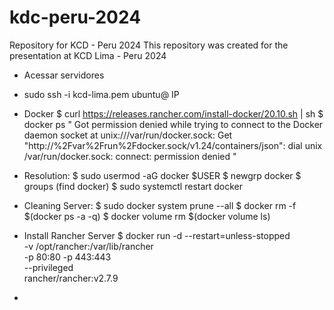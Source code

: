 # kdc-peru-2024
Repository for KCD - Peru 2024 
This repository was created for the presentation at KCD Lima - Peru 2024

* Acessar servidores 
- sudo ssh -i kcd-lima.pem ubuntu@ IP

- Docker
$ curl https://releases.rancher.com/install-docker/20.10.sh | sh
$ docker ps
" Got permission denied while trying to connect to the Docker daemon socket at unix:///var/run/docker.sock: 
Get "http://%2Fvar%2Frun%2Fdocker.sock/v1.24/containers/json": dial unix /var/run/docker.sock: connect: permission denied "

* Resolution:
$ sudo usermod -aG docker $USER
$ newgrp docker
$ groups (find docker)
$ sudo systemctl restart docker

* Cleaning Server:
$ sudo docker system prune --all
$ docker rm -f $(docker ps -a -q)
$ docker volume rm $(docker volume ls)


* Install Rancher Server
$ docker run -d --restart=unless-stopped \
   -v /opt/rancher:/var/lib/rancher \
   -p 80:80 -p 443:443 \
   --privileged \
   rancher/rancher:v2.7.9


* 




